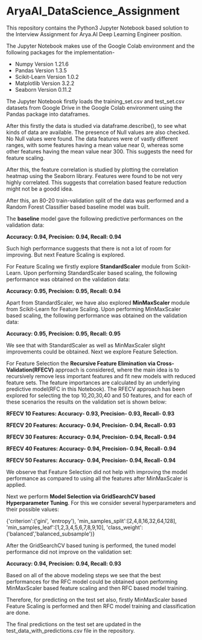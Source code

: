 # AryaAI_DataScience_Assignment
This repository contains the Python3 Jupyter Notebook based solution to the Interview Assignment for Arya.AI Deep Learning Engineer position.

The Jupyter Notebook makes use of the Google Colab environment and the following packages for the implementation-

- Numpy Version 1.21.6
- Pandas Version 1.3.5
- Scikit-Learn Version 1.0.2
- Matplotlib Version 3.2.2
- Seaborn Version 0.11.2

The Jupyter Notebook firstly loads the training_set.csv and test_set.csv datasets from Google Drive in the Google Colab environment using the Pandas package into dataframes.

After this firstly the data is studied via dataframe.describe(), to see what kinds of data are available. The presence of Null values are also checked.
No Null values were found. The data features were of vastly different ranges, with some features having a mean value near 0, whereas some other features having the mean value near 300. This suggests the need for feature scaling.

After this, the feature correlation is studied by plotting the correlation heatmap using the Seaborn library. Features were found to be not very highly correlated.
This suggests that correlation based feature reduction might not be a goodd idea.

After this, an 80-20 train-validation split of the data was performed and a Random Forest Classifier based baseline model was built.

The **baseline** model gave the following predictive performances on the validation data:

**Accuracy: 0.94, Precision: 0.94, Recall: 0.94**

Such high performance suggests that there is not a lot of room for improving. But next Feature Scaling is explored.

For Feature Scaling we firstly explore **StandardScaler** module from Scikit-Learn. Upon performing StandardScaler based scaling, the following performance was obtained on the validation data:

**Accuracy: 0.95, Precision: 0.95, Recall: 0.94**

Apart from StandardScaler, we have also explored **MinMaxScaler** module from Scikit-Learn for Feature Scaling. Upon performing MinMaxScaler based scaling, the following performance was obtained on the validation data:

**Accuracy: 0.95, Precision: 0.95, Recall: 0.95**

We see that with StandardScaler as well as MinMaxScaler slight improvements could be obtained. Next we explore Feature Selection.

For Feature Selection the **Recursive Feature Elimination via Cross-Validation(RFECV)** approach is considered, where the main idea is to recursively remove less important features and fit new models with reduced feature sets. The feature importances are calculated by an underlying predictive model(RFC in this Notebook).
The RFECV approach has been explored for selecting the top 10,20,30,40 and 50 features, and for each of these scenarios the results on the validation set is shown below:

**RFECV 10 Features: Accuracy- 0.93, Precision- 0.93, Recall- 0.93**

**RFECV 20 Features: Accuracy- 0.94, Precision- 0.94, Recall- 0.93**

**RFECV 30 Features: Accuracy- 0.94, Precision- 0.94, Recall- 0.94**

**RFECV 40 Features: Accuracy- 0.94, Precision- 0.94, Recall- 0.94**

**RFECV 50 Features: Accuracy- 0.94, Precision- 0.94, Recall- 0.94**


We observe that Feature Selection did not help with improving the model performance as compared to using all the features after MinMaxScaler is applied.

Next we perform **Model Selection via GridSearchCV based Hyperparameter Tuning**. 
For this we consider several hyperparameters and their possible values: 

{'criterion':('gini', 'entropy'),
'min_samples_split':[2,4,8,16,32,64,128],
'min_samples_leaf':[1,2,3,4,5,6,7,8,9,10],
'class_weight':('balanced','balanced_subsample')}

After the GridSearchCV based tuning is performed, the tuned model performance did not improve on the validation set:

**Accuracy: 0.94, Precision: 0.94, Recall: 0.93**

Based on all of the above modeling steps we see that the best performances for the RFC model could be obtained upon performing MinMaxScaler based feature scaling and then RFC based model training.

Therefore, for predicting on the test set also, firstly MinMaxScaler based Feature Scaling is performed and then RFC model training and classification are done.

The final predictions on the test set are updated in the test_data_with_predictions.csv file in the repository.
